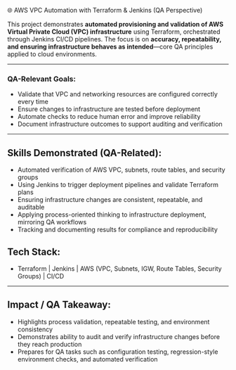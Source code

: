  🌐 AWS VPC Automation with Terraform & Jenkins (QA Perspective)


 
This project demonstrates **automated provisioning and validation of AWS Virtual Private Cloud (VPC) infrastructure** using Terraform, orchestrated through Jenkins CI/CD pipelines. The focus is on **accuracy, repeatability, and ensuring infrastructure behaves as intended**—core QA principles applied to cloud environments.

---

### QA-Relevant Goals:

- Validate that VPC and networking resources are configured correctly every time
- Ensure changes to infrastructure are tested before deployment
- Automate checks to reduce human error and improve reliability
- Document infrastructure outcomes to support auditing and verification

--- 
## Skills Demonstrated (QA-Related):

- Automated verification of AWS VPC, subnets, route tables, and security groups
- Using Jenkins to trigger deployment pipelines and validate Terraform plans
- Ensuring infrastructure changes are consistent, repeatable, and auditable
- Applying process-oriented thinking to infrastructure deployment, mirroring QA workflows
- Tracking and documenting results for compliance and reproducibility

## Tech Stack:
- Terraform | Jenkins | AWS (VPC, Subnets, IGW, Route Tables, Security Groups) | CI/CD
---
## Impact / QA Takeaway:

- Highlights process validation, repeatable testing, and environment consistency
- Demonstrates ability to audit and verify infrastructure changes before they reach production
- Prepares for QA tasks such as configuration testing, regression-style environment checks, and automated verification
